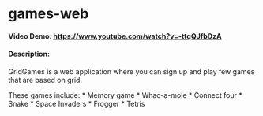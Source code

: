 # games-web
#### Video Demo:  <https://www.youtube.com/watch?v=-ttqQJfbDzA>
#### Description:
GridGames is a web application where you can sign up and play few games that are based on grid.

These games include:
    * Memory game
    * Whac-a-mole
    * Connect four
    * Snake
    * Space Invaders
    * Frogger
    * Tetris